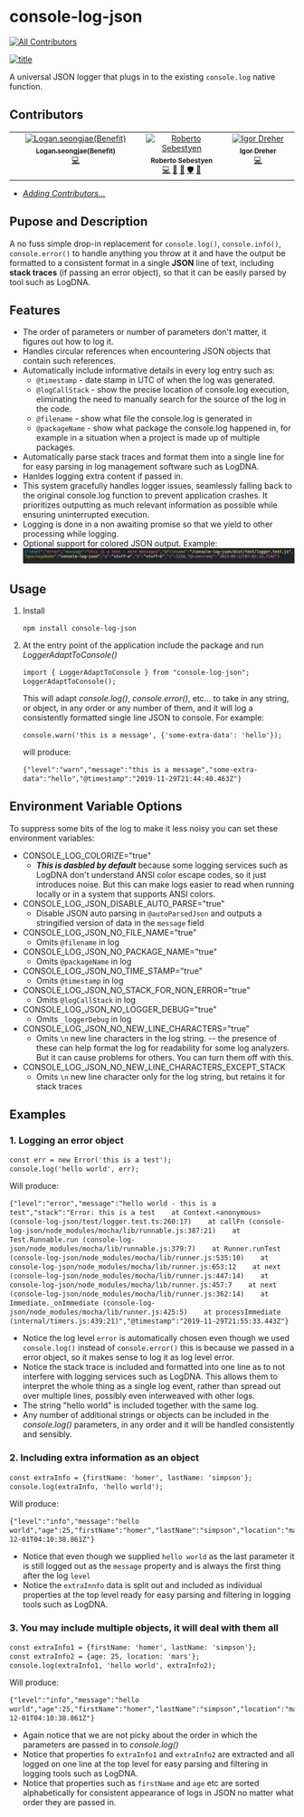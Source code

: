 # console-log-json

<!-- markdownlint-disable -->

<!--suppress HtmlDeprecatedAttribute -->

<!-- ALL-CONTRIBUTORS-BADGE:START - Do not remove or modify this section -->
[![All Contributors](https://img.shields.io/badge/all_contributors-3-orange.svg?style=flat-square)](#contributors-)
<!-- ALL-CONTRIBUTORS-BADGE:END -->

<a href="https://www.npmjs.com/package/console-log-json">![title](docs/images/console-log-json-image.png)</a>

A universal JSON logger that plugs in to the existing `console.log` native function.

## Contributors

<!-- ALL-CONTRIBUTORS-LIST:START - Do not remove or modify this section -->
<!-- prettier-ignore-start -->
<!-- markdownlint-disable -->
<table>
  <tbody>
    <tr>
      <td align="center" valign="top" width="14.28%"><a href="https://github.com/Logan-seongjae"><img src="https://avatars.githubusercontent.com/u/105279900?v=4?s=100" width="100px;" alt="Logan.seongjae(Benefit)"/><br /><sub><b>Logan.seongjae(Benefit)</b></sub></a><br /><a href="https://github.com/hiro5id/console-log-json/commits?author=Logan-seongjae" title="Code">💻</a></td>
      <td align="center" valign="top" width="14.28%"><a href="https://github.com/hiro5id"><img src="https://avatars.githubusercontent.com/u/3152718?v=4?s=100" width="100px;" alt="Roberto Sebestyen"/><br /><sub><b>Roberto Sebestyen</b></sub></a><br /><a href="https://github.com/hiro5id/console-log-json/commits?author=hiro5id" title="Code">💻</a> <a href="https://github.com/hiro5id/console-log-json/commits?author=hiro5id" title="Documentation">📖</a> <a href="#projectManagement-hiro5id" title="Project Management">📆</a> <a href="#security-hiro5id" title="Security">🛡️</a> <a href="https://github.com/hiro5id/console-log-json/pulls?q=is%3Apr+reviewed-by%3Ahiro5id" title="Reviewed Pull Requests">👀</a></td>
      <td align="center" valign="top" width="14.28%"><a href="https://github.com/igordreher"><img src="https://avatars.githubusercontent.com/u/62728088?v=4?s=100" width="100px;" alt="Igor Dreher"/><br /><sub><b>Igor Dreher</b></sub></a><br /><a href="https://github.com/hiro5id/console-log-json/commits?author=igordreher" title="Code">💻</a></td>
    </tr>
  </tbody>
</table>

<!-- markdownlint-restore -->
<!-- prettier-ignore-end -->

<!-- ALL-CONTRIBUTORS-LIST:END -->

<!-- prettier-ignore-start -->

<!-- prettier-ignore-end -->

<!-- ALL-CONTRIBUTORS-LIST:END -->

<!-- markdownlint-restore -->

* *[Adding Contributors...](docs/CONTRIBUTING.md)*

## Pupose and Description

A no fuss simple drop-in replacement for `console.log()`, `console.info()`, 
`console.error()` to handle anything you throw at it and have the 
output be formatted to a consistent format in a single **JSON** line of text, including **stack traces** (if passing an error object), 
so that it can be easily parsed by tool such as LogDNA.

## Features

- The order of parameters or number of parameters don't matter, it figures out how to log it.
- Handles circular references when encountering JSON objects that contain such references.
- Automatically include informative details in every log entry such as:
  - `@timestamp` - date stamp in UTC of when the log was generated.
  - `@logCallStack` - show the precise location of console.log execution, eliminating the need to manually search for the source of the log in the code.
  - `@filename` - show what file the console.log is generated in
  - `@packageName` - show what package the console.log happened in, for example in a situation when a project is made up of multiple packages.
- Automatically parse stack traces and format them into a single line for for easy parsing in log management software such as LogDNA.
- Hanldes logging extra content if passed in.
- This system gracefully handles logger issues, seamlessly falling back to the original console.log function to prevent application crashes. It prioritizes outputting as much relevant information as possible while ensuring uninterrupted execution.
- Logging is done in a non awaiting promise so that we yield to other processing while logging.
- Optional support for colored JSON output. Example:
![colorized example](docs/images/colors_example.png)


## Usage

1. Install
   
   ```
   npm install console-log-json
   ```

2. At the entry point of the application include the package and run *LoggerAdaptToConsole()*
   
   ```
   import { LoggerAdaptToConsole } from "console-log-json";
   LoggerAdaptToConsole();
   ```
   
    This will adapt *console.log()*, *console.error()*, etc... to take in any string, or object, in any order or any number of them, and it will log a consistently formatted single line JSON to console.
    For example:
   
   ```
   console.warn('this is a message', {'some-extra-data': 'hello'});
   ```
   
    will produce:
   
   ```
   {"level":"warn","message":"this is a message","some-extra-data":"hello","@timestamp":"2019-11-29T21:44:40.463Z"}
   ```

## Environment Variable Options

To suppress some bits of the log to make it less noisy you can set these environment variables:

* CONSOLE_LOG_COLORIZE="true"
  * ***This is dasbled by default*** because some logging services such as LogDNA don't understand ANSI color escape codes, so it just introduces noise.  But this can make logs easier to read when running locally or in a system that supports ANSI colors.
* CONSOLE_LOG_JSON_DISABLE_AUTO_PARSE="true"
  * Disable JSON auto parsing in `@autoParsedJson` and outputs a stringified version of data in the `message` field
* CONSOLE_LOG_JSON_NO_FILE_NAME="true"
  * Omits `@filename` in log
* CONSOLE_LOG_JSON_NO_PACKAGE_NAME="true"
  * Omits `@packageName` in log
* CONSOLE_LOG_JSON_NO_TIME_STAMP="true"
  * Omits `@timestamp` in log
* CONSOLE_LOG_JSON_NO_STACK_FOR_NON_ERROR="true"
  * Omits `@logCallStack` in log
* CONSOLE_LOG_JSON_NO_LOGGER_DEBUG="true"
  * Omits `_loggerDebug` in log
* CONSOLE_LOG_JSON_NO_NEW_LINE_CHARACTERS="true"
  * Omits `\n` new line characters in the log string.  -- the presence of these can help format the log for readability for some log analyzers.  But it can cause problems for others.  You can turn them off with this.
* CONSOLE_LOG_JSON_NO_NEW_LINE_CHARACTERS_EXCEPT_STACK
  * Omits `\n` new line character only for the log string, but retains it for stack traces

## Examples

### 1. Logging an error object

```
const err = new Error('this is a test');
console.log('hello world', err);
```

   Will produce:

```
{"level":"error","message":"hello world - this is a test","stack":"Error: this is a test    at Context.<anonymous> (console-log-json/test/logger.test.ts:260:17)    at callFn (console-log-json/node_modules/mocha/lib/runnable.js:387:21)    at Test.Runnable.run (console-log-json/node_modules/mocha/lib/runnable.js:379:7)    at Runner.runTest (console-log-json/node_modules/mocha/lib/runner.js:535:10)    at console-log-json/node_modules/mocha/lib/runner.js:653:12    at next (console-log-json/node_modules/mocha/lib/runner.js:447:14)    at console-log-json/node_modules/mocha/lib/runner.js:457:7    at next (console-log-json/node_modules/mocha/lib/runner.js:362:14)    at Immediate._onImmediate (console-log-json/node_modules/mocha/lib/runner.js:425:5)    at processImmediate (internal/timers.js:439:21)","@timestamp":"2019-11-29T21:55:33.443Z"}
```

- Notice the log level `error` is automatically chosen even though we used `console.log()` instead of `console.error()` this is because we passed in a error object, so it makes sense to log it as log level error.
- Notice the stack trace is included and formatted into one line as to not interfere with logging services such as LogDNA.  This allows them to interpret the whole thing as a single log event, rather than spread out over multiple lines, possibly even interweaved with other logs.
- The string "hello world" is included together with the same log.
- Any number of additional strings or objects can be included in the *console.log()* parameters, in any order and it will be handled consistently and sensibly.

### 2. Including extra information as an object

```
const extraInfo = {firstName: 'homer', lastName: 'simpson'};
console.log(extraInfo, 'hello world');
```

   Will produce:

```
{"level":"info","message":"hello world","age":25,"firstName":"homer","lastName":"simpson","location":"mars","@timestamp":"2019-12-01T04:10:38.861Z"}
```

- Notice that even though we supplied `hello world` as the last parameter it is still logged out as the `message` property and is always the first thing after the log `level`
- Notice the `extraInnfo` data is split out and included as individual properties at the top level ready for easy parsing and filtering in logging tools such as LogDNA.

### 3. You may include multiple objects, it will deal with them all

```
const extraInfo1 = {firstName: 'homer', lastName: 'simpson'};
const extraInfo2 = {age: 25, location: 'mars'};
console.log(extraInfo1, 'hello world', extraInfo2);
```

   Will produce:

```
{"level":"info","message":"hello world","age":25,"firstName":"homer","lastName":"simpson","location":"mars","@timestamp":"2019-12-01T04:10:38.861Z"}
```

- Again notice that we are not picky about the order in which the parameters are passed in to *console.log()*
- Notice that properties fo `extraInfo1` and `extraInfo2` are extracted and all logged on one line at the top level for easy parsing and filtering in logging tools such as LogDNA.
- Notice that properties such as `firstName` and `age` etc are sorted alphabetically for consistent appearance of logs in JSON no matter what order they are passed in.
